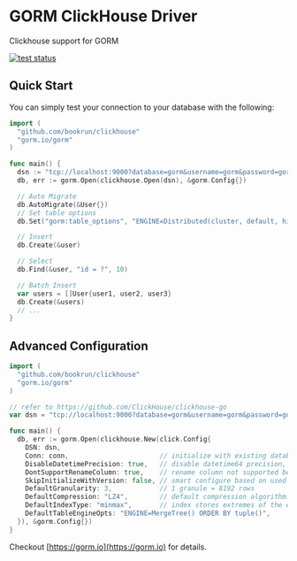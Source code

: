 # GORM ClickHouse Driver

Clickhouse support for GORM

[![test status](https://github.com/go-gorm/clickhouse/workflows/tests/badge.svg?branch=master "test status")](https://github.com/go-gorm/clickhouse/actions)

## Quick Start

You can simply test your connection to your database with the following:

```go
import (
  "github.com/bookrun/clickhouse"
  "gorm.io/gorm"
)

func main() {
  dsn := "tcp://localhost:9000?database=gorm&username=gorm&password=gorm&read_timeout=10&write_timeout=20"
  db, err := gorm.Open(clickhouse.Open(dsn), &gorm.Config{})

  // Auto Migrate
  db.AutoMigrate(&User{})
  // Set table options
  db.Set("gorm:table_options", "ENGINE=Distributed(cluster, default, hits)").AutoMigrate(&User{})

  // Insert
  db.Create(&user)

  // Select
  db.Find(&user, "id = ?", 10)

  // Batch Insert
  var users = []User{user1, user2, user3}
  db.Create(&users)
  // ...
}
```

## Advanced Configuration

```go
import (
  "github.com/bookrun/clickhouse"
  "gorm.io/gorm"
)

// refer to https://github.com/ClickHouse/clickhouse-go
var dsn = "tcp://localhost:9000?database=gorm&username=gorm&password=gorm&read_timeout=10&write_timeout=20"

func main() {
  db, err := gorm.Open(clickhouse.New(click.Config{
    DSN: dsn,
    Conn: conn,                       // initialize with existing database conn
    DisableDatetimePrecision: true,   // disable datetime64 precision, not supported before clickhouse 20.4
    DontSupportRenameColumn: true,    // rename column not supported before clickhouse 20.4
    SkipInitializeWithVersion: false, // smart configure based on used version
    DefaultGranularity: 3,            // 1 granule = 8192 rows
    DefaultCompression: "LZ4",        // default compression algorithm. LZ4 is lossless
    DefaultIndexType: "minmax",       // index stores extremes of the expression
    DefaultTableEngineOpts: "ENGINE=MergeTree() ORDER BY tuple()",
  }), &gorm.Config{})
}
```

Checkout [https://gorm.io](https://gorm.io) for details.
